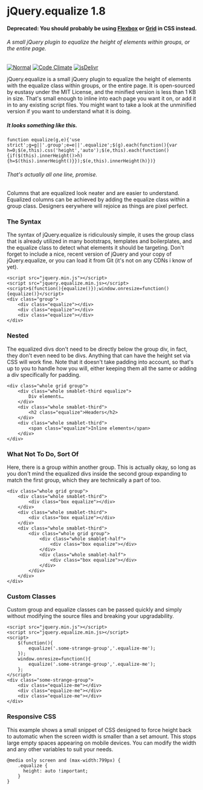 # jQuery.equalize 1.8

#### Deprecated: You should probably be using [Flexbox](https://web.dev/learn/css/flexbox/) or [Grid](https://learncssgrid.com/) in CSS instead. 

###### *A small jQuery plugin to equalize the height of elements within groups, or the entire page.*

[![Normal](https://github.com/eustasy/jQuery.equalize/actions/workflows/normal.yml/badge.svg)](https://github.com/eustasy/jQuery.equalize/actions/workflows/normal.yml)
[![Code Climate](https://codeclimate.com/github/eustasy/jquery.equalize/badges/gpa.svg)](https://codeclimate.com/github/eustasy/jquery.equalize)
[![jsDelivr](https://data.jsdelivr.com/v1/package/gh/eustasy/jQuery.equalize/badge?style=rounded)](https://www.jsdelivr.com/package/gh/eustasy/jQuery.equalize)

jQuery.equalize is a small jQuery plugin to equalize the height of elements with the equalize class within groups, or the entire page. It is open-sourced by eustasy under the MIT License, and the minified version is less than 1 KB in size. That's small enough to inline into each page you want it on, or add it in to any existing script files. You might want to take a look at the unminified version if you want to understand what it is doing.

##### It looks something like this.
```
function equalize(g,e){'use strict';g=g||'.group';e=e||'.equalize';$(g).each(function(){var h=0;$(e,this).css('height','auto');$(e,this).each(function(){if($(this).innerHeight()>h){h=$(this).innerHeight()}});$(e,this).innerHeight(h)})}
```
###### That's actually all one line, promise.

Columns that are equalized look neater and are easier to understand. Equalized columns can be achieved by adding the equalize class within a group class. Designers eerywhere will rejoice as things are pixel perfect.

### The Syntax
The syntax of jQuery.equalize is ridiculously simple, it uses the group class that is already utilized in many bootstraps, templates and boilerplates, and the equalize class to detect what elements it should be targeting. Don't forget to include a nice, recent version of jQuery and your copy of jQuery.equalize, or you can load it from Git (it's not on any CDNs i know of yet).
```
<script src="jquery.min.js"></script>
<script src="jquery.equalize.min.js></script>
<script>$(function(){equalize()});window.onresize=function(){equalize()}</script>
<div class="group">
	<div class="equalize"></div>
	<div class="equalize"></div>
	<div class="equalize"></div>
</div>
```

### Nested
The equalized divs don't need to be directly below the group div, in fact, they don't even need to be divs. Anything that can have the height set via CSS will work fine. Note that it doesn't take padding into account, so that's up to you to handle how you will, either keeping them all the same or adding a div specifically for padding.
```
<div class="whole grid group">
	<div class="whole smablet-third equalize">
		Div elements…
	</div>
	<div class="whole smablet-third">
		<h2 class="equalize">Headers</h2>
	</div>
	<div class="whole smablet-third">
		<span class="equalize">Inline elements</span>
	</div>
</div>
```

### What Not To Do, Sort Of
Here, there is a group within another group. This is actually okay, so long as you don't mind the equalized divs inside the second group expanding to match the first group, which they are technically a part of too.
```
<div class="whole grid group">
	<div class="whole smablet-third">
		<div class="box equalize"></div>
	</div>
	<div class="whole smablet-third">
		<div class="box equalize"></div>
	</div>
	<div class="whole smablet-third">
		<div class="whole grid group">
			<div class="whole smablet-half">
				<div class="box equalize"></div>
			</div>
			<div class="whole smablet-half">
				<div class="box equalize"></div>
			</div>
		</div>
	</div>
</div>
```

### Custom Classes
Custom group and equalize classes can be passed quickly and simply without modifying the source files and breaking your upgradability.
```
<script src="jquery.min.js"></script>
<script src="jquery.equalize.min.js></script>
<script>
	$(function(){
		equalize('.some-strange-group','.equalize-me');
	});
	window.onresize=function(){
		equalize('.some-strange-group','.equalize-me');
	};
</script>
<div class="some-strange-group">
	<div class="equalize-me"></div>
	<div class="equalize-me"></div>
	<div class="equalize-me"></div>
</div>
```

### Responsive CSS
This example shows a small snippet of CSS designed to force height back to automatic when the screen width is smaller than a set amount. This stops large empty spaces appearing on mobile devices. You can modify the width and any other variables to suit your needs.
```
@media only screen and (max-width:799px) {
	.equalize {
	  height: auto !important;
	}
}
```
